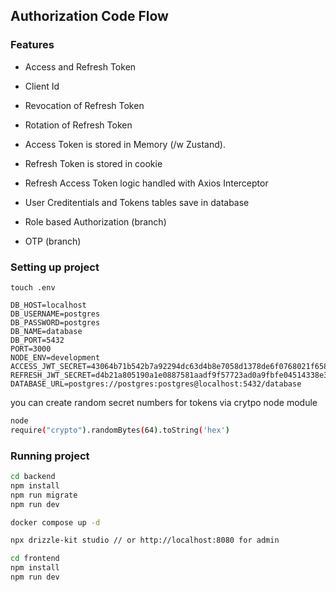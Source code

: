 ## Authorization Code Flow 

### Features

- Access and Refresh Token
- Client Id
- Revocation of Refresh Token
- Rotation of Refresh Token
- Access Token is stored in Memory (/w Zustand). 
- Refresh Token is stored in cookie
- Refresh Access Token logic handled with Axios Interceptor
- User Creditentials and Tokens tables save in database

- Role based Authorization (branch)
- OTP (branch)


### Setting up project

`touch .env`

```text
DB_HOST=localhost
DB_USERNAME=postgres
DB_PASSWORD=postgres
DB_NAME=database
DB_PORT=5432
PORT=3000
NODE_ENV=development
ACCESS_JWT_SECRET=43064b71b542b7a92294dc63d4b8e7058d1378de6f0768021f658cbd55309564e20a3d735c741d022d406a1435eaf77d51d0158089e9d69ac3cce6d02f1be055
REFRESH_JWT_SECRET=d4b21a805190a1e0887581aadf9f57723ad0a9fbfe04514338e3d0ced4d38786d53f026858d1eb994ed4104a911766a7ed8a4f395fcdbefab8d32cafa2056543
DATABASE_URL=postgres://postgres:postgres@localhost:5432/database

```
you can create random secret numbers for tokens via crytpo node module 
```bash
node
require("crypto").randomBytes(64).toString('hex')
```
### Running project

```bash
cd backend
npm install
npm run migrate
npm run dev

docker compose up -d

npx drizzle-kit studio // or http://localhost:8080 for admin

cd frontend
npm install
npm run dev
```
